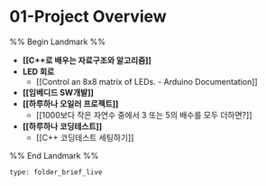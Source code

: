 # 01-Project Overview

%% Begin Landmark %%
- **[[C++로 배우는 자료구조와 알고리즘]]**
- **LED 회로**
	- [[Control an 8x8 matrix of LEDs. - Arduino Documentation]]
- **[[임베디드 SW개발]]**
- **[[하루하나 오일러 프로젝트]]**
	- [[1000보다 작은 자연수 중에서 3 또는 5의 배수를 모두 더하면?]]
- **[[하루하나 코딩테스트]]**
	- [[C++ 코딩테스트 세팅하기]]

%% End Landmark %%


```ccard
type: folder_brief_live
```

